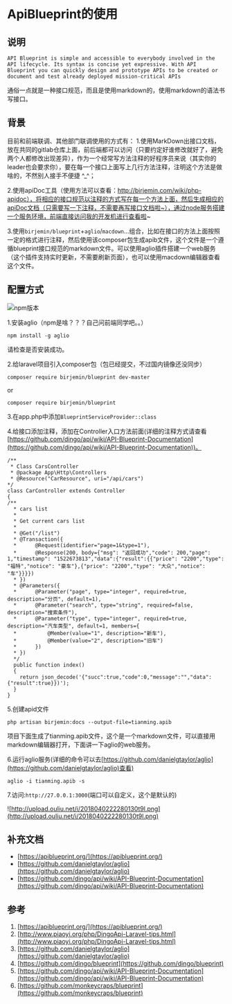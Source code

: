 # ApiBlueprint的使用

## 说明

```
API Blueprint is simple and accessible to everybody involved in the API lifecycle. Its syntax is concise yet expressive. With API Blueprint you can quickly design and prototype APIs to be created or document and test already deployed mission-critical APIs
```
通俗一点就是一种接口规范，而且是使用markdown的，使用markdown的语法书写接口。

## 背景
目前和前端联调、其他部门联调使用的方式有：
1.使用MarkDown出接口文档，放在共同的gitlab仓库上面，前后端都可以访问（只要约定好谁修改就好了，避免两个人都修改出现差异），作为一个经常写方法注释的好程序员来说（其实你的leader也会要求你），要在每一个接口上面写上几行方法注释，注明这个方法是做啥的，不然别人接手不便捷 ^_^；

2.使用apiDoc工具（使用方法可以查看：http://birjemin.com/wiki/php-apidoc），将相应的接口规范以注释的方式写在每一个方法上面，然后生成相应的apiDoc文档（只需要写一下注释，不需要再写接口文档啦~），通过node服务搭建一个服务环境，前端直接访问我的开发机进行查看啦~

3.使用`birjemin/blueprint`+`aglio`/`macdown`...组合，比如在接口的方法上面按照一定的格式进行注释，然后使用该composer包生成apib文件，这个文件是一个遵循blueprint接口规范的markdown文件。可以使用aglio插件搭建一个web服务（这个插件支持实时更新，不需要刷新页面），也可以使用macdown编辑器查看这个文件。

## 配置方式

![npm版本](http://upload.ouliu.net/i/20180323150537lblhz.png)

1.安装aglio（npm是啥？？？自己问前端同学吧。。）

```
npm install -g aglio
```
请检查是否安装成功。

2.给laravel项目引入composer包（包已经提交，不过国内镜像还没同步）

```
composer require birjemin/blueprint dev-master
```
or
```
composer require birjemin/blueprint
```

3.在app.php中添加`BlueprintServiceProvider::class`

4.给接口添加注释，添加在Controller入口方法前面(详细的注释方式请查看[https://github.com/dingo/api/wiki/API-Blueprint-Documentation](https://github.com/dingo/api/wiki/API-Blueprint-Documentation))。

```
/**
 * Class CarsController
 * @package App\Http\Controllers
 * @Resource("CarResource", uri="/api/cars")
*/
class CarController extends Controller
{
/**
  * cars list
  *
  * Get current cars list
  *
  * @Get("/list")
  * @Transaction({
  *      @Request(identifier="page=1&type=1"),
  *      @Response(200, body={"msg": "返回成功","code": 200,"page": 1,"timestamp": "1522673813","data":{"result":{{"price": "2200","type": "福特","notice": "豪车"},{"price": "2200","type": "大众","notice": "车"}}}})
  * })
  * @Parameters({
  *      @Parameter("page", type="integer", required=true, description="分页", default=1),
  *      @Parameter("search", type="string", required=false, description="搜索条件"),
  *      @Parameter("type", type="integer", required=true, description="汽车类型", default=1, members={
  *          @Member(value="1", description="新车"),
  *          @Member(value="2", description="旧车")
  *      })
  * })
  */
  public function index()
  {
    return json_decode('{"succ":true,"code":0,"message":"","data":{"result":true}})');
  }
}
```

5.创建apid文件

```
php artisan birjemin:docs --output-file=tianming.apib
```
项目下面生成了tianming.apib文件，这个是一个markdown文件，可以直接用markdown编辑器打开，下面讲一下aglio的web服务。

6.运行aglio服务(详细的命令可以去[https://github.com/danielgtaylor/aglio](https://github.com/danielgtaylor/aglio)查看)

```
aglio -i tianming.apib -s
```

7.访问:`http://27.0.0.1:3000`(端口可以自定义，这个是默认的)

![http://upload.ouliu.net/i/2018040222280130t9l.png](http://upload.ouliu.net/i/2018040222280130t9l.png)

## 补充文档
* [https://apiblueprint.org/](https://apiblueprint.org/)
* [https://github.com/danielgtaylor/aglio](https://github.com/danielgtaylor/aglio)
* [https://github.com/dingo/api/wiki/API-Blueprint-Documentation](https://github.com/dingo/api/wiki/API-Blueprint-Documentation)

## 参考
1. [https://apiblueprint.org/](https://apiblueprint.org/)
2. [http://www.piaoyi.org/php/DingoApi-Laravel-tips.html](http://www.piaoyi.org/php/DingoApi-Laravel-tips.html)
3. [https://github.com/danielgtaylor/aglio](https://github.com/danielgtaylor/aglio)
4. [https://github.com/dingo/blueprint](https://github.com/dingo/blueprint)
5. [https://github.com/dingo/api/wiki/API-Blueprint-Documentation](https://github.com/dingo/api/wiki/API-Blueprint-Documentation)
6. [https://github.com/monkeycraps/blueprint](https://github.com/monkeycraps/blueprint)